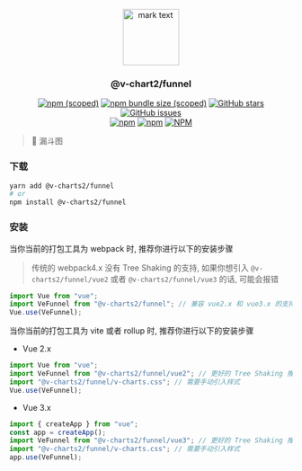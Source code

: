 <p align="center">
<img src="../../docs/.vuepress/public/favicon.ico" alt="mark text" width="100" height="100">
</p>

<h3 align="center">@v-chart2/funnel</h3>

<p align="center">
  <a href="https://www.npmjs.com/package/@v-charts2/funnel" target="_blank"><img alt="npm (scoped)" src="https://img.shields.io/npm/v/@v-charts2/funnel"></a>
  <a href="https://www.npmjs.com/package/@v-charts2/funnel" target="_blank"><img alt="npm bundle size (scoped)" src="https://img.shields.io/bundlephobia/min/@v-charts2/funnel"></a>
  <a href="https://github.com/denaro-org/v-charts2/stargazers" target="_blank"><img alt="GitHub stars" src="https://img.shields.io/github/stars/@v-charts2/funnel"></a>
  <a href="https://github.com/denaro-org/v-charts2/issues" target="_blank"><img alt="GitHub issues" src="https://img.shields.io/github/issues/denaro-org/v-charts2"></a>
  <br />
  <a href="https://www.npmjs.com/package/@v-charts2/funnel" target="_blank"><img alt="npm" src="https://img.shields.io/npm/dt/@v-charts2/funnel"></a>
  <a href="https://www.npmjs.com/package/@v-charts2/funnel" target="_blank"><img alt="npm" src="https://img.shields.io/npm/dm/@v-charts2/funnel"></a>
  <a href="https://github.com/denaro-org/v-charts2/blob/main/LICENSE" target="_blank"><img alt="NPM" src="https://img.shields.io/npm/l/@v-charts2/funnel"></a>
</p>

> :tada: 漏斗图

### 下载

```bash
yarn add @v-charts2/funnel
# or
npm install @v-charts2/funnel
```

### 安装

当你当前的打包工具为 webpack 时, 推荐你进行以下的安装步骤

> 传统的 webpack4.x 没有 Tree Shaking 的支持, 如果你想引入 `@v-charts2/funnel/vue2` 或者 `@v-charts2/funnel/vue3` 的话, 可能会报错

```javascript
import Vue from "vue";
import VeFunnel from "@v-charts2/funnel"; // 兼容 vue2.x 和 vue3.x 的支持, 将会自动加载支持 vue2.x 的支持包或者支持 vue3.x 的支持包
Vue.use(VeFunnel);
```

当你当前的打包工具为 vite 或者 rollup 时, 推荐你进行以下的安装步骤

- Vue 2.x

```javascript
import Vue from "vue";
import VeFunnel from "@v-charts2/funnel/vue2"; // 更好的 Tree Shaking 推荐引入 vue2.x 的专属支持包
import "@v-charts2/funnel/v-charts.css"; // 需要手动引入样式
Vue.use(VeFunnel);
```

- Vue 3.x

```javascript
import { createApp } from "vue";
const app = createApp();
import VeFunnel from "@v-charts2/funnel/vue3"; // 更好的 Tree Shaking 推荐引入 vue3.x 的专属支持包
import "@v-charts2/funnel/v-charts.css"; // 需要手动引入样式
app.use(VeFunnel);
```
